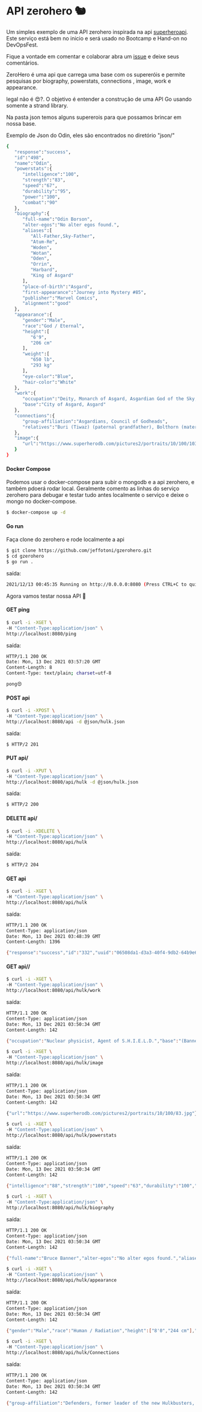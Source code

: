 # API zerohero 🐿️ 

Um simples exemplo de uma API zerohero inspirada na api [superheroapi](https://superheroapi.com/).
Este serviço está bem no inicio e será usado no Bootcamp e Hand-on no DevOpsFest.

Fique a vontade em comentar e colaborar abra um [issue](https://github.com/jeffotoni/gzerohero/issues) e deixe seus comentários.

ZeroHero é uma api que carrega uma base com os supereróis e permite pesquisas por biography, powerstats, connections , image, work e appearance.

legal não é 😍?. O objetivo é entender a construção de uma API Go usando somente a strand library. 

Na pasta json temos alguns supererois para que possamos brincar em nossa base.

Exemplo de Json do Odin, eles são encontrados no diretório "json/"
```bash
{
   "response":"success",
   "id":"498",
   "name":"Odin",
   "powerstats":{
      "intelligence":"100",
      "strength":"83",
      "speed":"67",
      "durability":"95",
      "power":"100",
      "combat":"90"
   },
   "biography":{
      "full-name":"Odin Borson",
      "alter-egos":"No alter egos found.",
      "aliases":[
         "All-Father,Sky-Father",
         "Atum-Re",
         "Woden",
         "Wotan",
         "Oden",
         "Orrin",
         "Harbard",
         "King of Asgard"
      ],
      "place-of-birth":"Asgard",
      "first-appearance":"Journey into Mystery #85",
      "publisher":"Marvel Comics",
      "alignment":"good"
   },
   "appearance":{
      "gender":"Male",
      "race":"God / Eternal",
      "height":[
         "6'9",
         "206 cm"
      ],
      "weight":[
         "650 lb",
         "293 kg"
      ],
      "eye-color":"Blue",
      "hair-color":"White"
   },
   "work":{
      "occupation":"Deity, Monarch of Asgard, Asgardian God of the Sky, Wind, Wisdom, Crafts, Time, and the Dead, Warrior",
      "base":"City of Asgard, Asgard"
   },
   "connections":{
      "group-affiliation":"Asgardians, Council of Godheads",
      "relatives":"Buri (Tiwaz) (paternal grandfather), Bolthorn (maternal grandfather), Bor Burison (father, deceased), Bestla (mother), Mimir Burison (paternal uncle), Njord (paternal uncle), Vili, Ve, Cul (brothers), Frigga (wife), Freyr (father-in-law), Gullveig (sister-in-law), Thor (son by Jord), Vidar (son by Grid), Balder (son by Frigga), Tyr, Hermod (allegedly sons by Frigga), Angela (daughter by Frigga), Laussa (daughter by Frigga and Surtur), Loki (foster son), Hoder (nephew), Skadi (niece)"
   },
   "image":{
      "url":"https://www.superherodb.com/pictures2/portraits/10/100/10388.jpg"
   }
}

```

#### Docker Compose

Podemos usar o docker-compose para subir o mongodb e a api zerohero, e também pdoerá rodar local.
Geralmente comento as linhas do serviço zerohero para debugar e testar tudo antes localmente o serviço e deixe o mongo no docker-compose.

```bash
$ docker-compose up -d 
```

#### Go run

Faça clone do zerohero e rode localmente a api

```bash
$ git clone https://github.com/jeffotoni/gzerohero.git
$ cd gzerohero
$ go run .
```
saída:
```bash
2021/12/13 00:45:35 Running on http://0.0.0.0:8080 (Press CTRL+C to quit)
```

Agora vamos testar nossa API 🦾

#### GET ping

```bash
$ curl -i -XGET \
-H "Content-Type:application/json" \
http://localhost:8080/ping

```

saída:
```bash
HTTP/1.1 200 OK
Date: Mon, 13 Dec 2021 03:57:20 GMT
Content-Length: 8
Content-Type: text/plain; charset=utf-8

pong😍

```

#### POST api

```bash
$ curl -i -XPOST \
-H "Content-Type:application/json" \
http://localhost:8080/api -d @json/hulk.json

```
saída:
```bash
$ HTTP/2 201
```

#### PUT api/<heroi>

```bash
$ curl -i -XPUT \
-H "Content-Type:application/json" \
http://localhost:8080/api/hulk -d @json/hulk.json

```
saída:
```bash
$ HTTP/2 200
```

#### DELETE api/<heroi>

```bash
$ curl -i -XDELETE \
-H "Content-Type:application/json" \
http://localhost:8080/api/hulk

```
saída:
```bash
$ HTTP/2 204
```

#### GET api

```bash
$ curl -i -XGET \
-H "Content-Type:application/json" \
http://localhost:8080/api/hulk
```

saída:
```bash
HTTP/1.1 200 OK
Content-Type: application/json
Date: Mon, 13 Dec 2021 03:48:39 GMT
Content-Length: 1396

{"response":"success","id":"332","uuid":"06508da1-d3a3-40f4-9db2-64b9e66df3de","name":"hulk","powerstats":{"intelligence":"88","strength":"100","speed":"63","durability":"100","power":"98","combat":"85"},"biography":{"full-name":"Bruce Banner","alter-egos":"No alter egos found.","aliases":["Annihilator","Captain Universe","Joe Fixit","Mr. Fixit","Mechano","Professor","Jade Jaws","Golly Green Giant"],"place-of-birth":"Dayton, Ohio","first-appearance":"Incredible Hulk #1 (May, 1962)","publisher":"Marvel Comics","alignment":"good"},"appearance":{"gender":"Male","race":"Human / Radiation","height":["8'0","244 cm"],"weight":["1400 lb","630 kg"],"eye-color":"Green","hair-color":"Green"},"work":{"occupation":"Nuclear physicist, Agent of S.H.I.E.L.D.","base":"(Banner) Hulkbuster Base, New Mexico, (Hulk) mobile, but prefers New Mexico"},"connections":{"group-affiliation":"Defenders, former leader of the new Hulkbusters, member of the Avengers, Pantheon, Titans Three, the Order, Hulkbusters of Counter-Earth-Franklin, alternate Fantastic Four","relatives":"Betty Ross Talbot Banner (wife), Brian Banner (father, apparently deceased), Rebecca Banner (mother, deceased), Morris Walters (uncle), Elaine Banner Walters (aunt, deceased), Jennifer Walters (She-Hulk, cousin), Thaddeus E. 'Thunderbolt' Ross (father"},"image":{"url":"https://www.superherodb.com/pictures2/portraits/10/100/83.jpg"}}
```

#### GET api/<heroi>/<caracteristica>

```bash
$ curl -i -XGET \
-H "Content-Type:application/json" \
http://localhost:8080/api/hulk/work
```

saída:
```bash
HTTP/1.1 200 OK
Content-Type: application/json
Date: Mon, 13 Dec 2021 03:50:34 GMT
Content-Length: 142

{"occupation":"Nuclear physicist, Agent of S.H.I.E.L.D.","base":"(Banner) Hulkbuster Base, New Mexico, (Hulk) mobile, but prefers New Mexico"}
```


```bash
$ curl -i -XGET \
-H "Content-Type:application/json" \
http://localhost:8080/api/hulk/image
```

saída:
```bash
HTTP/1.1 200 OK
Content-Type: application/json
Date: Mon, 13 Dec 2021 03:50:34 GMT
Content-Length: 142

{"url":"https://www.superherodb.com/pictures2/portraits/10/100/83.jpg"}
```

```bash
$ curl -i -XGET \
-H "Content-Type:application/json" \
http://localhost:8080/api/hulk/powerstats
```

saída:
```bash
HTTP/1.1 200 OK
Content-Type: application/json
Date: Mon, 13 Dec 2021 03:50:34 GMT
Content-Length: 142

{"intelligence":"88","strength":"100","speed":"63","durability":"100","power":"98","combat":"85"}
```

```bash
$ curl -i -XGET \
-H "Content-Type:application/json" \
http://localhost:8080/api/hulk/biography
```

saída:
```bash
HTTP/1.1 200 OK
Content-Type: application/json
Date: Mon, 13 Dec 2021 03:50:34 GMT
Content-Length: 142

{"full-name":"Bruce Banner","alter-egos":"No alter egos found.","aliases":["Annihilator","Captain Universe","Joe Fixit","Mr. Fixit","Mechano","Professor","Jade Jaws","Golly Green Giant"],"place-of-birth":"Dayton, Ohio","first-appearance":"Incredible Hulk #1 (May, 1962)","publisher":"Marvel Comics","alignment":"good"}
```

```bash
$ curl -i -XGET \
-H "Content-Type:application/json" \
http://localhost:8080/api/hulk/appearance
```

saída:
```bash
HTTP/1.1 200 OK
Content-Type: application/json
Date: Mon, 13 Dec 2021 03:50:34 GMT
Content-Length: 142

{"gender":"Male","race":"Human / Radiation","height":["8'0","244 cm"],"weight":["1400 lb","630 kg"],"eye-color":"Green","hair-color":"Green"}
```

```bash
$ curl -i -XGET \
-H "Content-Type:application/json" \
http://localhost:8080/api/hulk/Connections
```

saída:
```bash
HTTP/1.1 200 OK
Content-Type: application/json
Date: Mon, 13 Dec 2021 03:50:34 GMT
Content-Length: 142

{"group-affiliation":"Defenders, former leader of the new Hulkbusters, member of the Avengers, Pantheon, Titans Three, the Order, Hulkbusters of Counter-Earth-Franklin, alternate Fantastic Four","relatives":"Betty Ross Talbot Banner (wife), Brian Banner (father, apparently deceased), Rebecca Banner (mother, deceased), Morris Walters (uncle), Elaine Banner Walters (aunt, deceased), Jennifer Walters (She-Hulk, cousin), Thaddeus E. 'Thunderbolt' Ross (father"}
```